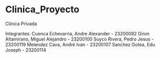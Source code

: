 # Clinica_Proyecto
Clinica Privada

Integrantes:
  Cuenca Echevarria, Andre Alexander - 23200092
  Giron Altamirano, Miguel Alejandro - 23200100
  Suyco Rivera, Pedro Jesus - 23200119 
  Melendez Cava, André Ivan - 23200107
  Sanchez Gotea, Edu Joseph - 23200114
